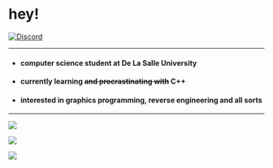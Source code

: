 # hey!

[![Discord](https://lanyard.cnrad.dev/api/176577264555786240?bg=141321)](https://discord.com/users/176577264555786240)

---

- #### computer science student at De La Salle University
- #### currently learning ~~and procrastinating with~~ C++
- #### interested in graphics programming, reverse engineering and all sorts

---

![](https://github-readme-stats.vercel.app/api?username=festivize&show_icons=true&theme=radical)

![](https://github-readme-stats.vercel.app/api/top-langs/?username=festivize&show_icons=true&theme=radical)

![](https://komarev.com/ghpvc/?username=festivize&color=d93a7c)

<!--
**festivize/festivize** is a ✨ _special_ ✨ repository because its `README.md` (this file) appears on your GitHub profile.

Here are some ideas to get you started:

- 🔭 I’m currently working on ...
- 🌱 I’m currently learning ...
- 👯 I’m looking to collaborate on ...
- 🤔 I’m looking for help with ...
- 💬 Ask me about ...
- 📫 How to reach me: ...
- 😄 Pronouns: ...
- ⚡ Fun fact: ...
-->
